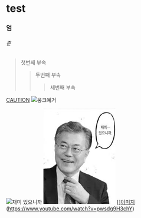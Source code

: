 
# test
### 엄
###### 준
> 첫번째 부속
> > 두번째 부속
> > > 세번째 부속

[CAUTION](https://www.youtube.com/watch?v=pwsdg9H3chY)
![뭉크예거](https://upload.wikimedia.org/wikipedia/commons/thumb/3/3b/Moon_Jaein_official_portrait.jpg/250px-Moon_Jaein_official_portrait.jpg)

![재미 있으니까](https://user-images.githubusercontent.com/67495674/110884454-77fe0a00-8328-11eb-964b-b8dd135f052f.jpg)
![asd](재미...있으니까.jpg)
[][이미지 ](https://user-images.githubusercontent.com/67495674/110884454-77fe0a00-8328-11eb-964b-b8dd135f052f.jpg)(https://www.youtube.com/watch?v=pwsdg9H3chY)

